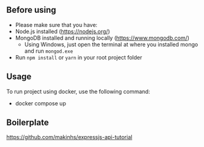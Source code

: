 

## Before using

- Please make sure that you have:
 - Node.js installed (https://nodejs.org/)
 - MongoDB installed and running locally (https://www.mongodb.com/)
   - Using Windows, just open the terminal at where you installed mongo and run `mongod.exe`
 - Run `npm install` or `yarn` in your root project folder

## Usage

To run project using docker, use the following command:
 -  docker compose up

## Boilerplate
https://github.com/makinhs/expressjs-api-tutorial